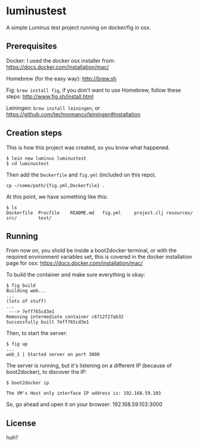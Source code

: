 # luminustest

A simple Luminus test project running on docker/fig in osx.

## Prerequisites

Docker: I used the docker osx installer from: https://docs.docker.com/installation/mac/

Homebrew (for the easy way): http://brew.sh

Fig: `brew install fig`, if you don't want to use Homebrew, follow these steps: http://www.fig.sh/install.html

Leiningen: `brew install leiningen`, or https://github.com/technomancy/leiningen#installation

## Creation steps

This is how this project was created, so you know what happened.

    $ lein new luminus luminustest
    $ cd luminustest

Then add the `Dockerfile` and `fig.yml` (included on this repo).

    cp ~/some/path/{fig.yml,Dockerfile} .

At this point, we have something like this:

    $ ls
    Dockerfile  Procfile    README.md   fig.yml     project.clj resources/  src/        test/

## Running

From now on, you shold be inside a boot2docker terminal, or with the required environment variables set,
this is covered in the docker installation page for osx: https://docs.docker.com/installation/mac/

To build the container and make sure everything is okay:

    $ fig build
    Building web...
    ...
    (lots of stuff)
    ...
     ---> 7eff765cd3e1
    Removing intermediate container c6712f27ab32
    Successfully built 7eff765cd3e1

Then, to start the server:

    $ fig up
    ...
    web_1 | Started server on port 3000

The server is running, but it's listening on a different IP (because of boot2docker), to discover the IP:

    $ boot2docker ip

    The VM's Host only interface IP address is: 192.168.59.103

So, go ahead and open it on your browser: 192.168.59.103:3000


## License

huh?
